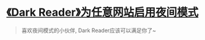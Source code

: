 # [《Dark Reader》为任意网站启用夜间模式](https://www.v2fy.com/p/024_dark_reader/)

> 喜欢夜间模式的小伙伴, Dark Reader应该可以满足你了~